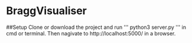 # BraggVisualiser

##Setup
Clone or download the project and run 
'''
python3 server.py
'''
in cmd or terminal. Then nagivate to http://localhost:5000/ in a browser.
